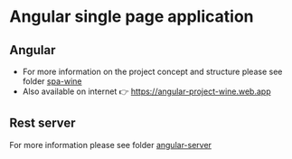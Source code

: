 # Angular single page application 

## Angular  
- For more information on the project concept and structure please see folder [spa-wine](https://github.com/Koteterov/Angular-spa-wine/tree/main/spa-wine)
- Also available on internet :point_right: https://angular-project-wine.web.app

## Rest server
For more information please see folder [angular-server](https://github.com/Koteterov/Angular-spa-wine/tree/main/angular-server)



